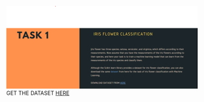 ![Alt text](image.png)
GET THE DATASET <a href="https://www.kaggle.com/datasets/saurabh00007/iriscsv">HERE</a>
